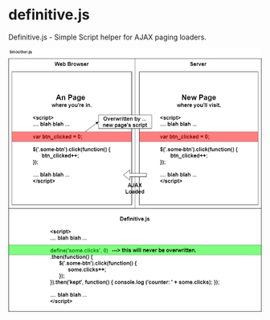 # definitive.js
Definitive.js - Simple Script helper for AJAX paging loaders.

![Overview](https://github.com/jay94ks/definitive.js/blob/master/definitive.png?raw=true)
